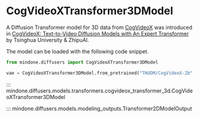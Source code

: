 <!--Copyright 2024 The HuggingFace Team. All rights reserved.

Licensed under the Apache License, Version 2.0 (the "License"); you may not use this file except in compliance with
the License. You may obtain a copy of the License at

http://www.apache.org/licenses/LICENSE-2.0

Unless required by applicable law or agreed to in writing, software distributed under the License is distributed on
an "AS IS" BASIS, WITHOUT WARRANTIES OR CONDITIONS OF ANY KIND, either express or implied. See the License for the
specific language governing permissions and limitations under the License. -->

# CogVideoXTransformer3DModel

A Diffusion Transformer model for 3D data from [CogVideoX](https://github.com/THUDM/CogVideo) was introduced in [CogVideoX: Text-to-Video Diffusion Models with An Expert Transformer](https://github.com/THUDM/CogVideo/blob/main/resources/CogVideoX.pdf) by Tsinghua University & ZhipuAI.

The model can be loaded with the following code snippet.

```python
from mindone.diffusers import CogVideoXTransformer3DModel

vae = CogVideoXTransformer3DModel.from_pretrained("THUDM/CogVideoX-2b", subfolder="transformer", mindspore_dtype=mindspore.float16)
```


::: mindone.diffusers.models.transformers.cogvideox_transformer_3d.CogVideoXTransformer3DModel

::: mindone.diffusers.models.modeling_outputs.Transformer2DModelOutput
